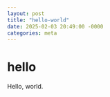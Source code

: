```yaml
---
layout: post
title: "hello-world"
date: 2025-02-03 20:49:00 -0000
categories: meta
---
```


# hello

Hello, world.
